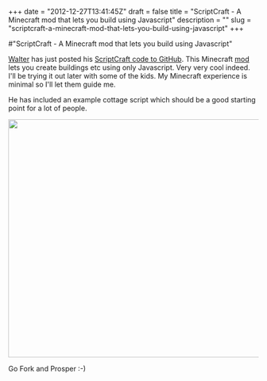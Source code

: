 +++
date = "2012-12-27T13:41:45Z"
draft = false
title = "ScriptCraft - A Minecraft mod that lets you build using Javascript"
description = ""
slug = "scriptcraft-a-minecraft-mod-that-lets-you-build-using-javascript"
+++

#"ScriptCraft - A Minecraft mod that lets you build using Javascript"

<a href="https://twitter.com/walter">Walter</a> has just posted his <a href="https://github.com/walterhiggins/ScriptCraft">ScriptCraft code to GitHub</a>. This Minecraft <a href="http://www.minecraftwiki.net/wiki/Mods">mod</a> lets you create buildings etc using only Javascript. Very very cool indeed. I'll be trying it out later with some of the kids. My Minecraft experience is minimal so I'll let them guide me.

He has included an example cottage script which should be a good starting point for a lot of people.

<a href="https://github.com/walterhiggins/ScriptCraft"><img class="alignnone" title="ScriptCraft" src="https://raw.github.com/walterhiggins/ScriptCraft/master/2012-12-27_13.25.06.png" alt="" width="854" height="480" /></a>

Go Fork and Prosper :-)